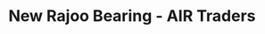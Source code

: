 ---
title: "New Rajoo Bearing - AIR Traders"
url: /karachi/new-rajoo-bearing-air-traders/
shop: shop
---